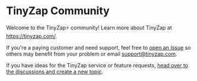 # TinyZap Community

Welcome to the TinyZap⚡️ community! Learn more about TinyZap at https://tinyzap.com/.

If you're a paying customer and need support, feel free to [open an Issue](https://github.com/tinyzap/community/issues) so others may benefit from your problem or email support@tinyzap.com.

If you have ideas for the TinyZap service or feature requests, [head over to the discussions and create a new topic](https://github.com/tinyzap/community/discussions).
